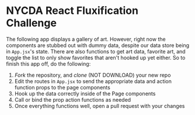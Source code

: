 # NYCDA React Fluxification Challenge

The following app displays a gallery of art. However, right now the components
are stubbed out with dummy data, despite our data store being in `App.jsx`'s
state. There are also functions to get art data, favorite art, and toggle the
list to only show favorites that aren't hooked up yet either. So to finish this
app off, do the following:

1. _Fork_ the repository, and _clone_ (NOT DOWNLOAD) your new repo
2. Edit the routes in `App.jsx` to send the appropriate data and action function
props to the page components
3. Hook up the data correctly inside of the Page components
4. Call or bind the prop action functions as needed
5. Once everything functions well, open a pull request with your changes
